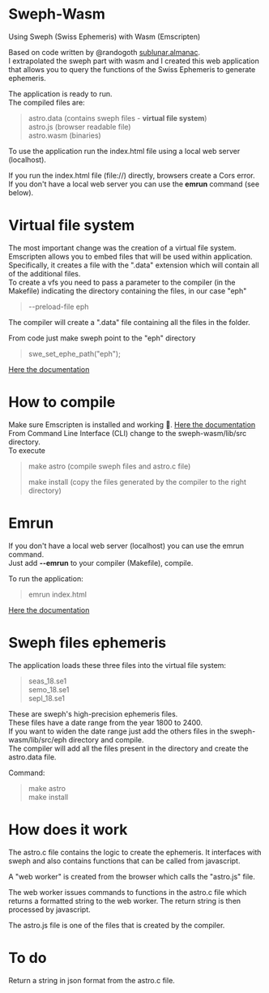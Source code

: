 # Sweph-Wasm
Using Sweph (Swiss Ephemeris) with Wasm (Emscripten)  

Based on code written by @randogoth [sublunar.almanac](https://github.com/randogoth/sublunar.almanac).  
I extrapolated the sweph part with wasm and I created this web application that allows you to query the functions of the Swiss Ephemeris to generate ephemeris.


The application is ready to run.  
The compiled files are:  
<blockquote>

  
astro.data (contains sweph files - **virtual file system**)  
astro.js (browser readable file)  
astro.wasm (binaries)

</blockquote>
To use the application run the index.html file using a local web server (localhost).

If you run the index.html file (file://) directly, browsers create a Cors error.  
If you don't have a local web server you can use the **emrun** command (see below).

# Virtual file system
The most important change was the creation of a virtual file system.  
Emscripten allows you to embed files that will be used within application. Specifically, it creates a file with the ".data" extension which will contain all of the additional files.  
To create a vfs you need to pass a parameter to the compiler (in the Makefile) indicating the directory containing the files, in our case "eph"

<blockquote>
--preload-file eph 
</blockquote>
The compiler will create a ".data" file containing all the files in the folder.


From code just make sweph point to the "eph" directory 

<blockquote>
swe_set_ephe_path("eph");
</blockquote>

[Here the documentation](https://emscripten.org/docs/porting/files/packaging_files.html)

# How to compile
Make sure Emscripten is installed and working :slightly_smiling_face:. [Here the documentation](https://emscripten.org/docs/getting_started/downloads.html)  
From Command Line Interface (CLI) change to the sweph-wasm/lib/src directory.  
To execute
<blockquote>

make astro (compile sweph files and astro.c file)
  
make install (copy the files generated by the compiler to the right directory)
  
</blockquote>


# Emrun
If you don't have a local web server (localhost) you can use the emrun command.  
Just add **--emrun** to your compiler (Makefile), compile. 

To run the application: 
<blockquote>
emrun index.html 
</blockquote>

[Here the documentation](https://emscripten.org/docs/compiling/Running-html-files-with-emrun.html)

# Sweph files ephemeris
The application loads these three files into the virtual file system: 

<blockquote>
  
  
seas_18.se1  
semo_18.se1  
sepl_18.se1  
  

</blockquote>

These are sweph's high-precision ephemeris files.  
These files have a date range from the year 1800 to 2400.  
If you want to widen the date range just add the others files in the sweph-wasm/lib/src/eph directory and compile.  
The compiler will add all the files present in the directory and create the astro.data file.  

Command:
<blockquote>
  
  
make astro  
make install  
  
  
</blockquote>


# How does it work

The astro.c file contains the logic to create the ephemeris. It interfaces with sweph and also contains functions that can be called from javascript.

A "web worker" is created from the browser which calls the "astro.js" file.

The web worker issues commands to functions in the astro.c file which returns a formatted string to the web worker. The return string is then processed by javascript.

The astro.js file is one of the files that is created by the compiler.

 # To do
 Return a string in json format from the astro.c file.
 

